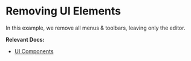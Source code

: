 # Removing UI Elements

In this example, we remove all menus & toolbars, leaving only the editor.

**Relevant Docs:**

- [UI Components](/docs/react/components)
